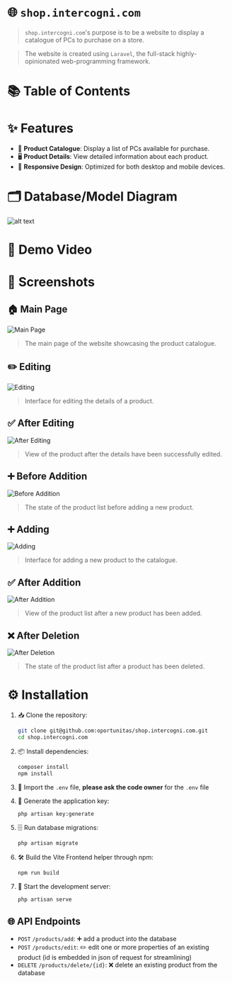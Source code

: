# 🌐 `shop.intercogni.com`
> `shop.intercogni.com`'s purpose is to be a website to display a catalogue of PCs to purchase on a store.

> The website is created using `Laravel`, the full-stack highly-opinionated web-programming framework.

# 📚 Table of Contents

# ✨ Features
- 🛒 **Product Catalogue**: Display a list of PCs available for purchase.
- 🖥️ **Product Details**: View detailed information about each product.
- 📱 **Responsive Design**: Optimized for both desktop and mobile devices.

# 🗂️ Database/Model Diagram
![alt text](public/database_diagram.png)

# 🎥 Demo Video

# 📸 Screenshots

## 🏠 Main Page
![Main Page](public/ss.main_page.png)
> The main page of the website showcasing the product catalogue.

## ✏️ Editing
![Editing](public/ss.editing.png)
> Interface for editing the details of a product.

## ✅ After Editing
![After Editing](public/ss.after_editing.png)
> View of the product after the details have been successfully edited.

## ➕ Before Addition
![Before Addition](public/ss.before_addition.png)
> The state of the product list before adding a new product.

## ➕ Adding
![Adding](public/ss.adding.png)
> Interface for adding a new product to the catalogue.

## ✅ After Addition
![After Addition](public/ss.after_addition.png)
> View of the product list after a new product has been added.

## ❌ After Deletion
![After Deletion](public/ss.after_deletion.png)
> The state of the product list after a product has been deleted.

# ⚙️ Installation

1. 📥 Clone the repository:
	```sh
	git clone git@github.com:oportunitas/shop.intercogni.com.git
	cd shop.intercogni.com
	```

2. 📦 Install dependencies:
	```sh
	composer install
	npm install
	```

3. 📄 Import the `.env` file, **please ask the code owner** for the `.env` file

4. 🔑 Generate the application key:
	```sh
	php artisan key:generate
	```

5. 🗄️ Run database migrations:
	```sh
	php artisan migrate
	```

6. 🛠️ Build the Vite Frontend helper through npm:
	```sh
	npm run build
	```

6. 🚀 Start the development server:
	```sh
	php artisan serve
	```

## 🌐 API Endpoints
- `POST` `/products/add`: ➕ add a product into the database
- `POST` `/products/edit`: ✏️ edit one or more properties of an existing product (id is embedded in json of request for streamlining)
- `DELETE` `/products/delete/{id}`: ❌ delete an existing product from the database